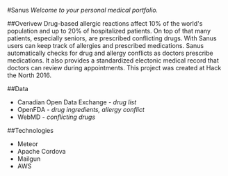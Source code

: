 #Sanus
*Welcome to your personal medical portfolio.*


##Overivew
Drug-based allergic reactions affect 10% of the world's population and up to 20% of hospitalized patients. On top of that many patients, especially seniors, are prescribed conflicting drugs. With Sanus users can keep track of allergies and prescribed medications. Sanus automatically checks for drug and allergy conflicts as doctors prescribe medications. It also provides a standardized electonic medical record that doctors can review during appointments. This project was created at Hack the North 2016.

##Data
* Canadian Open Data Exchange - *drug list*
* OpenFDA - *drug ingredients, allergy conflict*
* WebMD - *conflicting drugs*

##Technologies
* Meteor
* Apache Cordova
* Mailgun
* AWS

